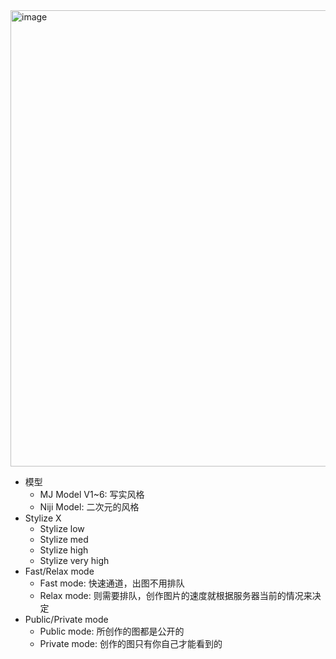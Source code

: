 <img width="730" alt="image" src="https://github.com/Vuact/Blog/assets/74364990/d41b7662-21c3-4de7-8035-c9f79bfed335">


- 模型
  - MJ Model V1~6:  写实风格
  - Niji Model: 二次元的风格
- Stylize X
  - Stylize low
  - Stylize med
  - Stylize high
  - Stylize very high
- Fast/Relax mode
  - Fast mode: 快速通道，出图不用排队
  - Relax mode: 则需要排队，创作图片的速度就根据服务器当前的情况来决定
- Public/Private mode
  - Public mode: 所创作的图都是公开的
  - Private mode: 创作的图只有你自己才能看到的
